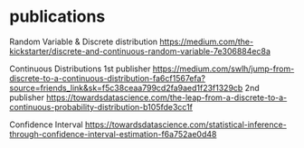 # publications

Random Variable & Discrete distribution
https://medium.com/the-kickstarter/discrete-and-continuous-random-variable-7e306884ec8a

Continuous Distributions
1st publisher
https://medium.com/swlh/jump-from-discrete-to-a-continuous-distribution-fa6cf1567efa?source=friends_link&sk=f5c38ceaa799cd2fa9aed1f23f1329cb
2nd publisher
https://towardsdatascience.com/the-leap-from-a-discrete-to-a-continuous-probability-distribution-b105fde3cc1f

Confidence Interval
https://towardsdatascience.com/statistical-inference-through-confidence-interval-estimation-f6a752ae0d48
